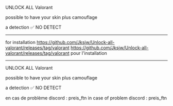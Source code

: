 UNLOCK ALL Valorant

possible to have your skin plus camouflage

a detection ✅ NO DETECT

----------------------------------------------------------------------------------------------------------------------------------------------------------------------------------------------------------------------------------------------------------------------------------

for installation
https://github.com/Jksjw/Unlock-all-valorant/releases/tag/valorant
https://github.com/Jksjw/Unlock-all-valorant/releases/tag/valorant
pour l'installation 

---------------------------------------------------------------------------------------------------------------------------------------------------------------------------------------------------------------------------------------------------------------------------------------------------------------------------------------------------------------

UNLOCK ALL Valorant

possible to have your skin plus camouflage

a detection ✅ NO DETECT


en cas de problème discord : preis_ftn
in case of problem discord : preis_ftn
